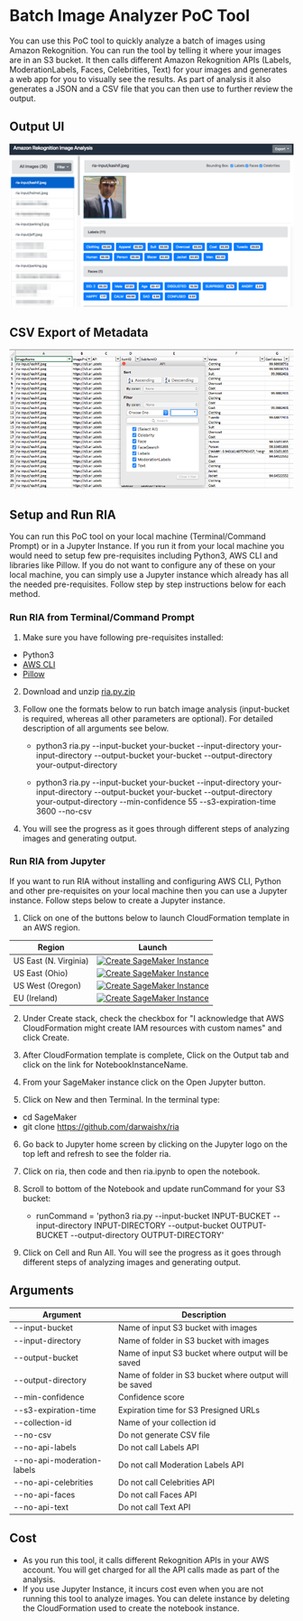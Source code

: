 # Batch Image Analyzer PoC Tool

You can use this PoC tool to quickly analyze a batch of images using Amazon Rekognition. You can run the tool by telling it where your images are in an S3 bucket. It then calls different Amazon Rekognition APIs (Labels, ModerationLabels, Faces, Celebrities, Text) for your images and generates a web app for you to visually see the results. As part of analysis it also generates a JSON and a CSV file that you can then use to further review the output.

## Output UI
![](assets/ria-html.png)

## CSV Export of Metadata
![](assets/ria-csv.png)

## Setup and Run RIA

You can run this PoC tool on your local machine (Terminal/Command Prompt) or in a Jupyter Instance. If you run it from your local machine you would need to setup few pre-requisites including Python3, AWS CLI and libraries like Pillow. If you do not want to configure any of these on your local machine, you can simply use a Jupyter instance which already has all the needed pre-requisites. Follow step by step instructions below for each method.

### Run RIA from Terminal/Command Prompt

1. Make sure you have following pre-requisites installed:
  - Python3
  - [AWS CLI](https://docs.aws.amazon.com/cli/latest/userguide/installing.html)
  - [Pillow](https://pillow.readthedocs.io/en/5.3.x/#)
2. Download and unzip [ria.py.zip](./code/ria.py.zip)

3. Follow one the formats below to run batch image analysis (input-bucket is required, whereas all other parameters are optional). For detailed description of all arguments see below.
    - python3 ria.py --input-bucket your-bucket --input-directory your-input-directory --output-bucket your-bucket --output-directory your-output-directory

    - python3 ria.py --input-bucket your-bucket --input-directory your-input-directory --output-bucket your-bucket --output-directory your-output-directory --min-confidence 55 --s3-expiration-time 3600 --no-csv
4. You will see the progress as it goes through different steps of analyzing images and generating output.

### Run RIA from Jupyter

If you want to run RIA without installing and configuring AWS CLI, Python and other pre-requisites on your local machine then you can use a Jupyter instance. Follow steps below to create a Jupyter instance.

1. Click on one of the buttons below to launch CloudFormation template in an AWS region.

Region| Launch
------|-----
US East (N. Virginia) | [![Create SageMaker Instance](http://docs.aws.amazon.com/AWSCloudFormation/latest/UserGuide/images/cloudformation-launch-stack-button.png)](https://console.aws.amazon.com/cloudformation/home?region=us-east-1#/stacks/create/review?stackName=ria&templateURL=https://s3.amazonaws.com/aws-workshops-us-east-1/celebrity-rekognition/deployment/cf-sage-maker.yaml)
US East (Ohio) | [![Create SageMaker Instance](http://docs.aws.amazon.com/AWSCloudFormation/latest/UserGuide/images/cloudformation-launch-stack-button.png)](https://console.aws.amazon.com/cloudformation/home?region=us-east-2#/stacks/create/review?stackName=ria&templateURL=https://s3.us-east-2.amazonaws.com/aws-workshops-us-east-2/celebrity-rekognition/deployment/cf-sage-maker.yaml)
US West (Oregon) | [![Create SageMaker Instance](http://docs.aws.amazon.com/AWSCloudFormation/latest/UserGuide/images/cloudformation-launch-stack-button.png)](https://console.aws.amazon.com/cloudformation/home?region=us-west-2#/stacks/create/review?stackName=ria&templateURL=https://s3-us-west-2.amazonaws.com/aws-workshops-us-west-2/celebrity-rekognition/deployment/cf-sage-maker.yaml)
EU (Ireland) | [![Create SageMaker Instance](http://docs.aws.amazon.com/AWSCloudFormation/latest/UserGuide/images/cloudformation-launch-stack-button.png)](https://console.aws.amazon.com/cloudformation/home?region=eu-west-1#/stacks/create/review?stackName=ria&templateURL=https://s3-eu-west-1.amazonaws.com/aws-workshops-eu-west-1/celebrity-rekognition/deployment/cf-sage-maker.yaml)

2. Under Create stack, check the checkbox for "I acknowledge that AWS CloudFormation might create IAM resources with custom names" and click Create.

3. After CloudFormation template is complete, Click on the Output tab and click on the link for NotebookInstanceName.

4. From your SageMaker instance click on the Open Jupyter button.

5. Click on New and then Terminal. In the terminal type:
- cd SageMaker
- git clone https://github.com/darwaishx/ria

6. Go back to Jupyter home screen by clicking on the Jupyter logo on the top left and refresh to see the folder ria.

7. Click on ria, then code and then ria.ipynb to open the notebook.

8. Scroll to bottom of the Notebook and update runCommand for your S3 bucket:
    - runCommand = 'python3 ria.py --input-bucket INPUT-BUCKET --input-directory INPUT-DIRECTORY --output-bucket OUTPUT-BUCKET --output-directory OUTPUT-DIRECTORY'
9. Click on Cell and Run All. You will see the progress as it goes through different steps of analyzing images and generating output.

## Arguments

  | Argument  | Description |
  | ------------- | ------------- |
  | --input-bucket  | Name of input S3 bucket with images  |
  | --input-directory  | Name of folder in S3 bucket with images |
  | --output-bucket  | Name of input S3 bucket where output will be saved |
  | --output-directory  | Name of folder in S3 bucket where output will be saved |
  | --min-confidence  | Confidence score |
  | --s3-expiration-time  | Expiration time for S3 Presigned URLs |
  | --collection-id  | Name of your collection id |
  | --no-csv  | Do not generate CSV file |
  | --no-api-labels  | Do not call Labels API |
  | --no-api-moderation-labels  | Do not call Moderation Labels API |
  | --no-api-celebrities  | Do not call Celebrities API |
  | --no-api-faces  | Do not call Faces API |
  | --no-api-text  | Do not call Text API |

## Cost
- As you run this tool, it calls different Rekognition APIs in your AWS account. You will get charged for all the API calls made as part of the analysis.
- If you use Jupyter Instance, it incurs cost even when you are not running this tool to analyze images. You can delete instance by deleting the CloudFormation used to create the notebook instance.
